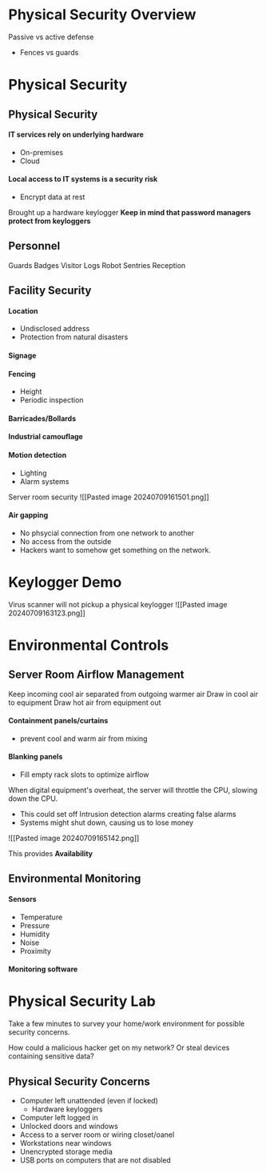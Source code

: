 
# Physical Security Overview

Passive vs active defense
- Fences vs guards
# Physical Security

## Physical Security
#### IT services rely on underlying hardware
- On-premises
- Cloud
#### Local access to IT systems is a security risk
- Encrypt data at rest

Brought up a hardware keylogger
**Keep in mind that password managers protect from keyloggers**

## Personnel
Guards
Badges
Visitor Logs
Robot Sentries
Reception

## Facility Security
#### Location
- Undisclosed address
- Protection from natural disasters
#### Signage
#### Fencing
- Height
- Periodic inspection

#### Barricades/Bollards
#### Industrial camouflage
#### Motion detection
- Lighting
- Alarm systems

Server room security
![[Pasted image 20240709161501.png]]

#### Air gapping
- No phsycial connection from one network to another
- No access from the outside
- Hackers want to somehow get something on the network. 

# Keylogger Demo

Virus scanner will not pickup a physical keylogger
![[Pasted image 20240709163123.png]]

# Environmental Controls

## Server Room Airflow Management

Keep incoming cool air separated from outgoing warmer air
Draw in cool air to equipment
Draw hot air from equipment out

#### Containment panels/curtains
- prevent cool and warm air from mixing
#### Blanking panels
- Fill empty rack slots to optimize airflow

When digital equipment's overheat, the server will throttle the CPU, slowing down the CPU. 
- This could set off Intrusion detection alarms creating false alarms
- Systems might shut down, causing us to lose money

![[Pasted image 20240709165142.png]]

This provides **Availability**

## Environmental Monitoring
#### Sensors
- Temperature
- Pressure
- Humidity
- Noise
- Proximity

#### Monitoring software
# Physical Security Lab

Take a few minutes to survey your home/work environment for possible security concerns.

How could a malicious hacker get on my network? Or steal devices containing sensitive data?


## Physical Security Concerns
- Computer left unattended (even if locked)
	- Hardware keyloggers
- Computer left logged in
- Unlocked doors and windows
- Access to a server room or wiring closet/oanel
- Workstations near windows
- Unencrypted storage media
- USB ports on computers that are not disabled
